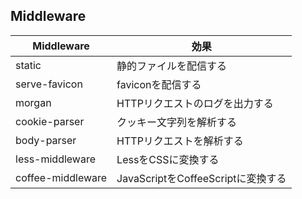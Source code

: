 ##  Middleware

| Middleware        | 効果                               |
|-------------------|------------------------------------|
| static            | 静的ファイルを配信する             |
| serve-favicon     | faviconを配信する                  |
| morgan            | HTTPリクエストのログを出力する     |
| cookie-parser     | クッキー文字列を解析する           |
| body-parser       | HTTPリクエストを解析する           |
| less-middleware   | LessをCSSに変換する                |
| coffee-middleware | JavaScriptをCoffeeScriptに変換する |
